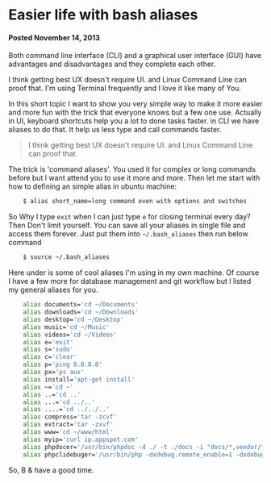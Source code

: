 # Easier life with bash aliases
#### Posted November 14, 2013

Both command line interface (CLI) and a graphical user interface (GUI) have advantages and disadvantages and they complete each other.

I think getting best UX doesn't require UI. and Linux Command Line can proof that. I'm using Terminal frequently and I love it like many of You.

In this short topic I want to show you very simple way to make it more easier and more fun with the trick that everyone knows but a few one use. Actually in UI, keyboard shortcuts help you a lot to done tasks faster. in CLI we have aliases to do that. It help us less type and call commands faster.

> I think getting best UX doesn't require UI. and Linux Command Line can proof that.

The trick is 'command aliases'. You used it for complex or long commands before but I want attend you to use it more and more.
Then let me start with how to defining an simple alias in ubuntu machine:
 
```bash
    $ alias short_name=long command even with options and switches
```

So Why I type `exit` when I can just type `e` for closing terminal every day? Then Don't limit yourself. You can save all your aliases in single file and access them forever.
Just put them into `~/.bash_aliases` then run below command 

```bash
    $ source ~/.bash_aliases
```

Here under is some of cool aliases I'm using in my own machine. Of course I have a few more for database management and git workflow but I listed my general aliases for you.

```bash
    alias documents='cd ~/Documents'
    alias downloads='cd ~/Downloads'
    alias desktop='cd ~/Desktop'
    alias music='cd ~/Music'
    alias videos='cd ~/Videos'
    alias e='exit'
    alias s='sudo'
    alias c='clear'
    alias p='ping 8.8.8.8'
    alias px='ps aux'
    alias install='apt-get install'
    alias ~='cd ~'
    alias ..='cd ..'
    alias ...='cd ../..'
    alias ....='cd ../../..'
    alias compress='tar -zcvf'
    alias extract='tar -zxvf'
    alias www='cd ~/www/html'
    alias myip='curl ip.appspot.com'
    alias phpdocer='/usr/bin/phpdoc -d ./ -t ./docs -i "docs/*,vendor/*,tests/*"'
    alias phpclidebuger='/usr/bin/php -dxdebug.remote_enable=1 -dxdebug.remote_mode=req -dxdebug.remote_port=9000 -dxdebug.remote_host=127.0.0.1'
```

So, B & have a good time.